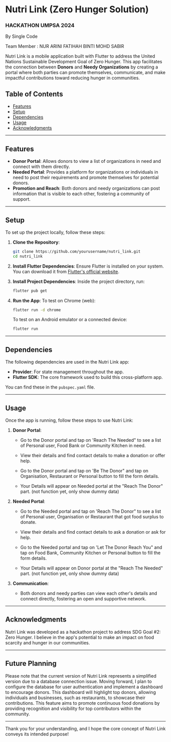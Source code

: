 # Nutri Link (Zero Hunger Solution)

### HACKATHON UMPSA 2024

By Single Code 

Team Member : NUR ARINI FATIHAH BINTI MOHD SABIR

Nutri Link is a mobile application built with Flutter to address the United Nations Sustainable Development Goal of Zero Hunger. This app facilitates the connection between **Donors** and **Needy Organizations** by creating a portal where both parties can promote themselves, communicate, and make impactful contributions toward reducing hunger in communities.

## Table of Contents

- [Features](#features)
- [Setup](#setup)
- [Dependencies](#dependencies)
- [Usage](#usage)
- [Acknowledgments](#acknowledgments)

---

## Features

- **Donor Portal**: Allows donors to view a list of organizations in need and connect with them directly.
- **Needed Portal**: Provides a platform for organizations or individuals in need to post their requirements and promote themselves for potential donors.
- **Promotion and Reach**: Both donors and needy organizations can post information that is visible to each other, fostering a community of support.

---

## Setup

To set up the project locally, follow these steps:

1. **Clone the Repository**:
   ```bash
   git clone https://github.com/yourusername/nutri_link.git
   cd nutri_link
   ```

2. **Install Flutter Dependencies**:
   Ensure Flutter is installed on your system. You can download it from [Flutter's official website](https://flutter.dev/docs/get-started/install).

3. **Install Project Dependencies**:
   Inside the project directory, run:
   ```bash
   flutter pub get
   ```
   
4. **Run the App**:
   To test on Chrome (web):
   ```bash
   flutter run -d chrome
   ```
   To test on an Android emulator or a connected device:
   ```bash
   flutter run
   ```

---

## Dependencies

The following dependencies are used in the Nutri Link app:

- **Provider**: For state management throughout the app.
- **Flutter SDK**: The core framework used to build this cross-platform app.

You can find these in the `pubspec.yaml` file.

---

## Usage

Once the app is running, follow these steps to use Nutri Link:

1. **Donor Portal**:
   - Go to the Donor portal and tap on 'Reach The Needed" to see a list of Personal user, Food Bank or Community Kitchen in need.
   - View their details and find contact details to make a donation or offer help.
     
   - Go to the Donor portal and tap on 'Be The Donor" and tap on Organisation, Restaurant or Personal button to fill the form details.
   - Your Details will appear on Needed portal at the "Reach The Donor" part. (not function yet, only show dummy data)

2. **Needed Portal**:
   - Go to the Needed portal and tap on 'Reach The Donor" to see a list of Personal user, Organisation or Restaurant that got food surplus to donate.
   - View their details and find contact details to ask a donation or ask for help.
  
   - Go to the Needed portal and tap on 'Let The Donor Reach You" and tap on Food Bank, Community Kitchen or Personal button to fill the form details.
   - Your Details will appear on Donor portal at the "Reach The Needed" part. (not function yet, only show dummy data)

3. **Communication**:
   - Both donors and needy parties can view each other's details and connect directly, fostering an open and supportive network.

---

## Acknowledgments

Nutri Link was developed as a hackathon project to address SDG Goal #2: Zero Hunger. I believe in the app's potential to make an impact on food scarcity and hunger in our communities.

---
## Future Planning

Please note that the current version of Nutri Link represents a simplified version due to a database connection issue. Moving forward, I plan to configure the database for user authentication and implement a dashboard to encourage donors. This dashboard will highlight top donors, allowing individuals and businesses, such as restaurants, to showcase their contributions. This feature aims to promote continuous food donations by providing recognition and visibility for top contributors within the community.

---

Thank you for your understanding, and I hope the core concept of Nutri Link conveys its intended purpose!

